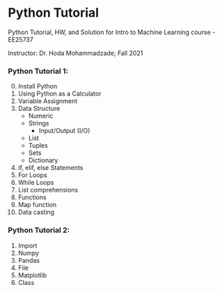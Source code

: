 # Python Tutorial

Python Tutorial, HW, and Solution for Intro to Machine Learning course - EE25737

Instructor: Dr. Hoda Mohammadzade; Fall 2021


### **Python Tutorial 1**: 
0. Install Python
1. Using Python as a Calculator
2. Variable Assignment
3. Data Structure
    * Numeric
    * Strings
      * Input/Output (I/O)
    * List
    * Tuples
    * Sets
    * Dictionary
4. if, elif, else Statements
5. For Loops
6. While Loops
7. List comprehensions
8. Functions
9. Map function
10. Data casting

### **Python Tutorial 2**: 
1. Import
2. Numpy
3. Pandas
4. File
5. Matplotlib
6. Class 
